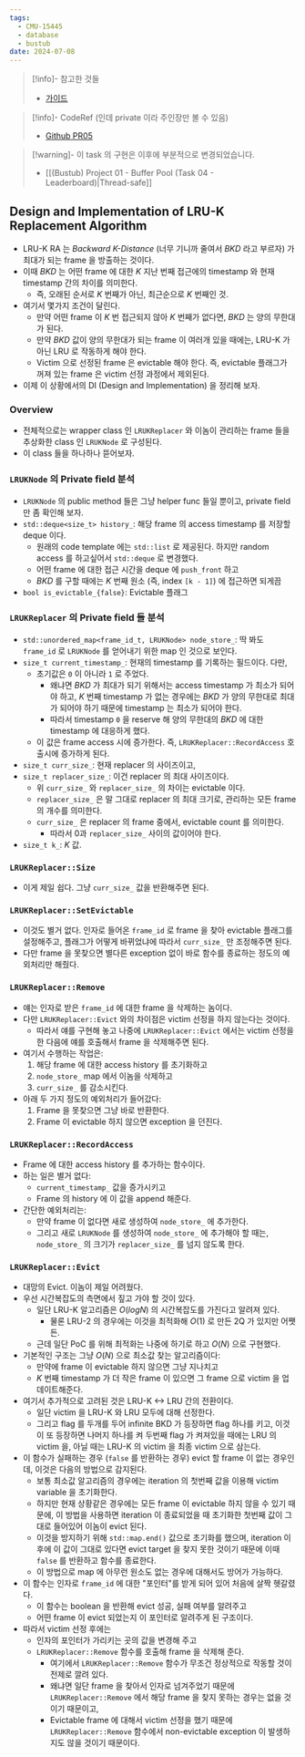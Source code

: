 ```yaml
---
tags:
  - CMU-15445
  - database
  - bustub
date: 2024-07-08
---
```

> [!info]- 참고한 것들
> - [가이드](https://15445.courses.cs.cmu.edu/fall2023/project1/)

> [!info]- CodeRef (인데 private 이라 주인장만 볼 수 있음)
> - [Github PR05](https://github.com/haeramkeem/bustub-private.idbs.fall.2023.cs.cmu.edu/pull/5)

> [!warning]- 이 task 의 구현은 이후에 부분적으로 변경되었습니다.
> - [[(Bustub) Project 01 - Buffer Pool (Task 04 - Leaderboard)|Thread-safe]]

## Design and Implementation of LRU-K Replacement Algorithm

- LRU-K RA 는 *Backward K-Distance* (너무 기니까 줄여서 *BKD* 라고 부르자) 가 최대가 되는 frame 을 방출하는 것이다.
- 이때 *BKD* 는 어떤 frame 에 대한 $K$ 지난 번째 접근에의 timestamp 와 현재 timestamp 간의 차이를 의미한다.
	- 즉, 오래된 순서로 $K$ 번째가 아닌, 최근순으로 $K$ 번째인 것.
- 여기서 몇가지 조건이 달린다.
	- 만약 어떤 frame 이 $K$ 번 접근되지 않아 $K$ 번째가 없다면, *BKD* 는 양의 무한대가 된다.
	- 만약 *BKD* 값이 양의 무한대가 되는 frame 이 여러개 있을 때에는, LRU-K 가 아닌 LRU 로 작동하게 해야 한다.
	- Victim 으로 선정된 frame 은 evictable 해야 한다. 즉, evictable 플래그가 꺼져 있는 frame 은 victim 선정 과정에서 제외된다.
- 이제 이 상황에서의 DI (Design and Implementation) 을 정리해 보자.

### Overview

- 전체적으로는 wrapper class 인 `LRUKReplacer` 와 이놈이 관리하는 frame 들을 추상화한 class 인 `LRUKNode` 로 구성된다.
- 이 class 들을 하나하나 뜯어보자.

### `LRUKNode` 의 Private field 분석

- `LRUKNode` 의 public method 들은 그냥 helper func 들일 뿐이고, private field 만 좀 확인해 보자.
- `std::deque<size_t> history_`: 해당 frame 의 access timestamp 를 저장할 deque 이다.
	- 원래의 code template 에는 `std::list` 로 제공된다. 하지만 random access 를 하고싶어서 `std::deque` 로 변경했다.
	- 어떤 frame 에 대한 접근 시간을 deque 에 `push_front` 하고
	- *BKD* 를 구할 때에는 $K$ 번째 원소 (즉, index `[k - 1]`) 에 접근하면 되게끔
- `bool is_evictable_{false}`: Evictable 플래그

### `LRUKReplacer` 의 Private field 들 분석

- `std::unordered_map<frame_id_t, LRUKNode> node_store_`: 딱 봐도 `frame_id` 로 `LRUKNode` 를 얻어내기 위한 map 인 것으로 보인다.
- `size_t current_timestamp_`: 현재의 timestamp 를 기록하는 필드이다. 다만,
	- 초기값은 `0` 이 아니라 `1` 로 주었다.
		- 왜냐면 *BKD* 가 최대가 되기 위해서는 access timestamp 가 최소가 되어야 하고, $K$ 번째 timestamp 가 없는 경우에는 *BKD* 가 양의 무한대로 최대가 되어야 하기 때문에 timestamp 는 최소가 되어야 한다.
		- 따라서 timestamp `0` 을 reserve 해 양의 무한대의 *BKD* 에 대한 timestamp 에 대응하게 했다.
	- 이 값은 frame access 시에 증가한다. 즉, `LRUKReplacer::RecordAccess` 호출시에 증가하게 된다.
- `size_t curr_size_`: 현재 replacer 의 사이즈이고,
- `size_t replacer_size_`: 이건 replacer 의 최대 사이즈이다.
	- 위 `curr_size_` 와 `replacer_size_` 의 차이는 evictable 이다.
	- `replacer_size_` 은 말 그대로 replacer 의 최대 크기로, 관리하는 모든 frame 의 개수를 의미한다.
	- `curr_size_` 은 replacer 의 frame 중에서, evictable count 를 의미한다.
		- 따라서 0과 `replacer_size_` 사이의 값이어야 한다.
- `size_t k_`: $K$ 값.

### `LRUKReplacer::Size`

- 이게 제일 쉽다. 그냥 `curr_size_` 값을 반환해주면 된다.

### `LRUKReplacer::SetEvictable`

- 이것도 별거 없다. 인자로 들어온 `frame_id` 로 frame 을 찾아 evictable 플래그를 설정해주고, 플래그가 어떻게 바뀌었냐에 따라서 `curr_size_` 만 조정해주면 된다.
- 다만 frame 을 못찾으면 별다른 exception 없이 바로 함수를 종료하는 정도의 예외처리만 해줬다.

### `LRUKReplacer::Remove`

- 얘는 인자로 받은 `frame_id` 에 대한 frame 을 삭제하는 놈이다.
- 다만 `LRUKReplacer::Evict` 와의 차이점은 victim 선정을 하지 않는다는 것이다.
	- 따라서 얘를 구현해 놓고 나중에 `LRUKReplacer::Evict` 에서는 victim 선정을 한 다음에 얘를 호출해서 frame 을 삭제해주면 된다.
- 여기서 수행하는 작업은:
	1. 해당 frame 에 대한 access history 를 초기화하고
	2. `node_store_` map 에서 이놈을 삭제하고
	3. `curr_size_` 를 감소시킨다.
- 아래 두 가지 정도의 예외처리가 들어갔다:
	1. Frame 을 못찾으면 그냥 바로 반환한다.
	2. Frame 이 evictable 하지 않으면 exception 을 던진다.

### `LRUKReplacer::RecordAccess`

- Frame 에 대한 access history 를 추가하는 함수이다.
- 하는 일은 별거 없다:
	- `current_timestamp_` 값을 증가시키고
	- Frame 의 history 에 이 값을 append 해준다.
- 간단한 예외처리는:
	- 만약 frame 이 없다면 새로 생성하여 `node_store_` 에 추가한다.
	- 그리고 새로 `LRUKNode` 를 생성하여 `node_store_` 에 추가해야 할 때는, `node_store_` 의 크기가 `replacer_size_` 를 넘지 않도록 한다.

### `LRUKReplacer::Evict`

- 대망의 Evict. 이놈이 제일 어려웠다.
- 우선 시간복잡도의 측면에서 짚고 가야 할 것이 있다.
	- 일단 LRU-K 알고리즘은 $O(logN)$ 의 시간복잡도를 가진다고 알려져 있다.
		- 물론 LRU-2 의 경우에는 이것을 최적화해 $O(1)$ 로 만든 2Q 가 있지만 어쨋든.
	- 근데 일단 PoC 를 위해 최적화는 나중에 하기로 하고 $O(N)$ 으로 구현했다.
- 기본적인 구조는 그냥 $O(N)$ 으로 최소값 찾는 알고리즘이다:
	- 만약에 frame 이 evictable 하지 않으면 그냥 지나치고
	- $K$ 번째 timestamp 가 더 작은 frame 이 있으면 그 frame 으로 victim 을 업데이트해준다.
- 여기서 추가적으로 고려된 것은 LRU-K <-> LRU 간의 전환이다.
	- 일단 victim 을 LRU-K 와 LRU 모두에 대해 선정한다.
	- 그리고 flag 를 두개를 두어 infinite BKD 가 등장하면 flag 하나를 키고, 이것이 또 등장하면 나머지 하나를 켜 두번째 flag 가 켜져있을 때에는 LRU 의 victim 을, 아닐 때는 LRU-K 의 victim 을 최종 victim 으로 삼는다.
- 이 함수가 실패하는 경우 (`false` 를 반환하는 경우) evict 할 frame 이 없는 경우인데, 이것은 다음의 방법으로 감지된다.
	- 보통 최소값 알고리즘의 경우에는 iteration 의 첫번째 값을 이용해 victim variable 을 초기화한다.
	- 하지만 현재 상황같은 경우에는 모든 frame 이 evictable 하지 않을 수 있기 때문에, 이 방법을 사용하면 iteration 이 종료되었을 때 초기화한 첫번째 값이 그대로 들어있어 이놈이 evict 된다.
	- 이것을 방지하기 위해 `std::map.end()` 값으로 초기화를 했으며, iteration 이후에 이 값이 그대로 있다면 evict target 을 찾지 못한 것이기 때문에 이때 `false` 를 반환하고 함수를 종료한다.
	- 이 방법으로 map 에 아무런 원소도 없는 경우에 대해서도 방어가 가능하다.
- 이 함수는 인자로 `frame_id` 에 대한 "포인터"를 받게 되어 있어 처음에 살짝 헷갈렸다.
	- 이 함수는 boolean 을 반환해 evict 성공, 실패 여부를 알려주고
	- 어떤 frame 이 evict 되었는지 이 포인터로 알려주게 된 구조이다.
- 따라서 victim 선정 후에는
	- 인자의 포인터가 가리키는 곳의 값을 변경해 주고
	- `LRUKReplacer::Remove` 함수를 호출해 frame 을 삭제해 준다.
		- 여기에서 `LRUKReplacer::Remove` 함수가 무조건 정상적으로 작동할 것이 전제로 깔려 있다.
		- 왜냐면 일단 frame 을 찾아서 인자로 넘겨주었기 때문에 `LRUKReplacer::Remove` 에서 해당 frame 을 찾지 못하는 경우는 없을 것이기 때문이고,
		- Evictable frame 에 대해서 victim 선정을 했기 때문에 `LRUKReplacer::Remove` 함수에서 non-evictable exception 이 발생하지도 않을 것이기 때문이다.